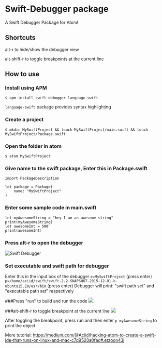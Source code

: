 # Swift-Debugger package

A Swift Debugger Package for Atom!

## Shortcuts
alt-r to hide/show the debugger view

alt-shift-r to toggle breakpoints at the current line

## How to use

### Install using APM
```
$ apm install swift-debugger language-swift
```
`language-swift` package provides syntax highlighting

### Create a project
```
$ mkdir MySwiftProject && touch MySwiftProject/main.swift && touch MySwiftProject/Package.swift
```

### Open the folder in atom
```
$ atom MySwiftProject
```

### Give name to the swift package, Enter this in Package.swift
```objc
import PackageDescription

let package = Package(
    name: "MySwiftProject"
)
```

### Enter some sample code in main.swift 
```objc 
let myAwesomeString = "hey I am an awesome string"
print(myAwesomeString)
let awesomeInt = 500
print(awesomeInt)
```

### Press alt-r to open the debugger

![Swift Debugger](https://cdn-images-1.medium.com/max/1600/1*ZhoyYtvLzQhvCMjhtlpFxQ.png)

### Set executable and swift path for debugger

Enter this in the input box of the debugger
`e=MySwiftProject` (press enter)
`p=/home/aciid/swift/swift-2.2-SNAPSHOT-2015–12–01-b-ubuntu15.10/usr/bin` (press enter)
Debugger will print: "swift path set" and "executable path set" respectively

###Press "run" to build and run the code
![](https://cdn-images-1.medium.com/max/1600/1*G1w5YyDLhYfHWCynDD7p0A.png)

###alt-shift-r to toggle breakpoint at the current line
![](https://cdn-images-1.medium.com/max/1600/1*6ji_E4xS2rswKuTStTmqYQ.png)

After toggling the breakpoint, press run and then enter `p myAwesomeString` to print the object

More tutorial:
https://medium.com/@Aciid/hacking-atom-to-create-a-swift-ide-that-runs-on-linux-and-mac-c7d9520a0fac#.etzoon43j

